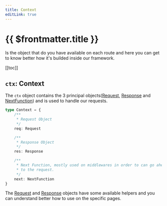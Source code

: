 ```yaml
---
title: Context
editLink: true
---
```


# {{ $frontmatter.title }}

Is the object that do you have available on each route and here you can get to know better how it's builded inside our framework.

[[toc]]

## `ctx`: Context

The `ctx` object contains the 3 principal objects([Request](./request), [Response](./response) and [NextFunction](./next-function)) and is used to handle our requests.

```typescript
type Context = {
    /**
     * Request Object
     */
    req: Request

    /**
     * Response Object
     */
    res: Response

    /**
     * Next Function, mostly used on middlewares in order to can go ahead
     * to the request.
     */
    next: NextFunction
}
```

The [Request](./request) and [Response](./response) objects have some available helpers and you can understand better how to use on the specific pages.
